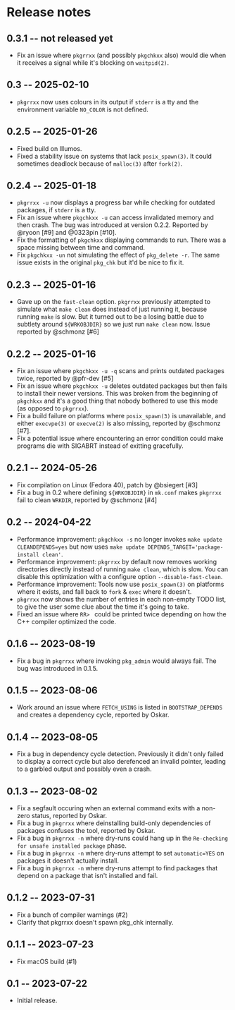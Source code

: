 # Release notes

## 0.3.1 -- not released yet

* Fix an issue where `pkgrrxx` (and possibly `pkgchkxx` also) would die
  when it receives a signal while it's blocking on `waitpid(2)`.

## 0.3 -- 2025-02-10

* `pkgrrxx` now uses colours in its output if `stderr` is a tty and the
  environment variable `NO_COLOR` is not defined.

## 0.2.5 -- 2025-01-26

* Fixed build on Illumos.
* Fixed a stability issue on systems that lack `posix_spawn(3)`. It could
  sometimes deadlock because of `malloc(3)` after `fork(2)`.

## 0.2.4 -- 2025-01-18

* `pkgrrxx -u` now displays a progress bar while checking for outdated
  packages, if `stderr` is a tty.
* Fix an issue where `pkgchkxx -u` can access invalidated memory and then
  crash. The bug was introduced at version 0.2.2. Reported by @ryoon [#9]
  and @0323pin [#10].
* Fix the formatting of `pkgchkxx` displaying commands to run. There was a
  space missing between time and command.
* Fix `pkgchkxx -un` not simulating the effect of `pkg_delete -r`. The same
  issue exists in the original `pkg_chk` but it'd be nice to fix it.

## 0.2.3 -- 2025-01-16

* Gave up on the `fast-clean` option. `pkgrrxx` previously attempted to
  simulate what `make clean` does instead of just running it, because
  running `make` is slow. But it turned out to be a losing battle due to
  subtlety around `${WRKOBJDIR}` so we just run `make clean` now. Issue
  reported by @schmonz [#6]

## 0.2.2 -- 2025-01-16

* Fix an issue where `pkgchkxx -u -q` scans and prints outdated packages
  twice, reported by @pfr-dev [#5]
* Fix an issue where `pkgchkxx -u` deletes outdated packages but then fails
  to install their newer versions. This was broken from the beginning of
  `pkgchkxx` and it's a good thing that nobody bothered to use this mode
  (as opposed to `pkgrrxx`).
* Fix a build failure on platforms where `posix_spawn(3)` is unavailable,
  and either `execvpe(3)` or `execve(2)` is also missing, reported by
  @schmonz [#7].
* Fix a potential issue where encountering an error condition could make
  programs die with SIGABRT instead of exitting gracefully.

## 0.2.1 -- 2024-05-26

* Fix compilation on Linux (Fedora 40), patch by @bsiegert [#3]
* Fix a bug in 0.2 where defining `${WRKOBJDIR}` in `mk.conf` makes
  `pkgrrxx` fail to clean `WRKDIR`, reported by @schmonz [#4]

## 0.2 -- 2024-04-22

* Performance improvement: `pkgchkxx -s` no longer invokes `make update
  CLEANDEPENDS=yes` but now uses `make update
  DEPENDS_TARGET='package-install clean'`.
* Performance improvement: `pkgrrxx` by default now removes working
  directories directly instead of running `make clean`, which is slow. You
  can disable this optimization with a configure option
  `--disable-fast-clean`.
* Performance improvement: Tools now use `posix_spawn(3)` on platforms
  where it exists, and fall back to `fork` & `exec` where it doesn't.
* `pkgrrxx` now shows the number of entries in each non-empty TODO list, to
  give the user some clue about the time it's going to take.
* Fixed an issue where `RR> ` could be printed twice depending on how the
  C++ compiler optimized the code.

## 0.1.6 -- 2023-08-19

* Fix a bug in `pkgrrxx` where invoking `pkg_admin` would always fail. The
  bug was introduced in 0.1.5.

## 0.1.5 -- 2023-08-06

* Work around an issue where `FETCH_USING` is listed in `BOOTSTRAP_DEPENDS`
  and creates a dependency cycle, reported by Oskar.

## 0.1.4 -- 2023-08-05

* Fix a bug in dependency cycle detection. Previously it didn't only failed
  to display a correct cycle but also derefenced an invalid pointer,
  leading to a garbled output and possibly even a crash.

## 0.1.3 -- 2023-08-02

* Fix a segfault occuring when an external command exits with a non-zero
  status, reported by Oskar.
* Fix a bug in `pkgrrxx` where deinstalling build-only dependencies of
  packages confuses the tool, reported by Oskar.
* Fix a bug in `pkgrrxx -n` where dry-runs could hang up in the
  `Re-checking for unsafe installed package` phase.
* Fix a bug in `pkgrrxx -n` where dry-runs attempt to set `automatic=YES`
  on packages it doesn't actually install.
* Fix a bug in `pkgrrxx -n` where dry-runs attempt to find packages that
  depend on a package that isn't installed and fail.

## 0.1.2 -- 2023-07-31

* Fix a bunch of compiler warnings (#2)
* Clarify that pkgrrxx doesn't spawn pkg_chk internally.

## 0.1.1 -- 2023-07-23

* Fix macOS build (#1)

## 0.1 -- 2023-07-22

* Initial release.
